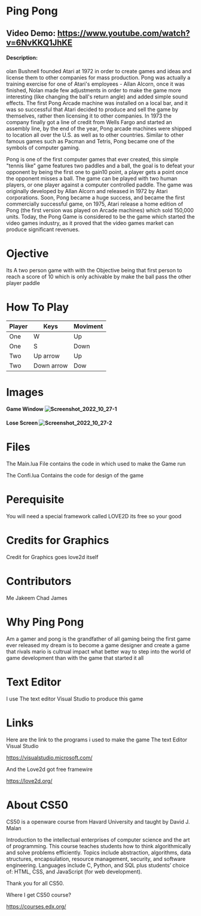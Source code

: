 # Ping Pong
##  Video Demo: https://www.youtube.com/watch?v=6NvKKQ1JhKE 
#### Description: 
olan Bushnell founded Atari at 1972 in order to create games and ideas and license them to other companies for mass production. Pong was actually a training exercise for one of Atari's employees - Allan Alcorn, once it was finished, Nolan made few adjustments in order to make the game more interesting (like changing the ball's return angle) and added simple sound effects. The first Pong Arcade machine was installed on a local bar, and it was so successful that Atari decided to produce and sell the game by themselves, rather then licensing it to other companies. In 1973 the company finally got a line of credit from Wells Fargo and started an assembly line, by the end of the year, Pong arcade machines were shipped to location all over the U.S. as well as to other countries.
Similar to other famous games such as Pacman and Tetris, Pong became one of the symbols of computer gaming.

Pong is one of the first computer games that ever created, this simple "tennis like" game features two paddles and a ball, the goal is to defeat your opponent by being the first one to gain10 point, a player gets a point once the opponent misses a ball. The game can be played with two human players, or one player against a computer controlled paddle. The game was originally developed by Allan Alcorn and released in 1972 by Atari corporations. Soon, Pong became a huge success, and became the first commercially successful game, on 1975, Atari release a home edition of Pong (the first version was played on Arcade machines) which sold 150,000 units. Today, the Pong Game is considered to be the game which started the video games industry, as it proved that the video games market can produce significant revenues.


# Ojective
Its A two person game with with the Objective being that first person to reach a score of 10
which is only achivable by make the ball pass the other player paddle


# How To Play


Player |     Keys    | Moviment
------ | ----------- | --------
One    |      W      |    Up
One    |      S      |   Down
Two    |  Up arrow   |    Up
Two    |  Down arrow |   Dow

# Images
#### Game Window ![Screenshot_2022_10_27-1](https://user-images.githubusercontent.com/64896587/198421986-14b0363c-149e-4349-9e22-4ae6e027bb64.png)

#### Lose Screen ![Screenshot_2022_10_27-2](https://user-images.githubusercontent.com/64896587/198422125-39da1747-bb38-4780-b259-21bb6ae431b6.png)

# Files
The Main.lua File contains the code in which used to make the Game run

The Confi.lua Contains the code for design of the game

# Perequisite
 You will need a special framework called LOVE2D its free so your good
 
# Credits for Graphics
 Credit for Graphics goes love2d itself 
 
 # Contributors 
  Me Jakeem Chad James
  
  # Why Ping Pong
  Am a gamer and pong is the grandfather of all gaming being the first game ever released
  my dream is to become a game designer and create a game that rivals mario is cultrual impact
  what better way to step into the world of game development than with the game that started it all
  
  # Text Editor
  I use The text editor Visual Studio to  produce this game
  
  # Links
  Here are the link to the programs i used to make the game
  The text  Editor Visual Studio
  
  https://visualstudio.microsoft.com/
  
  And the Love2d got free framewire
 
 https://love2d.org/
 
 
  # About CS50
  CS50 is a openware course from Havard University and taught by David J. Malan

Introduction to the intellectual enterprises of computer science and the art of programming. This course teaches students how to think algorithmically and solve problems efficiently. Topics include abstraction, algorithms, data structures, encapsulation, resource management, security, and software engineering. Languages include C, Python, and SQL plus students’ choice of: HTML, CSS, and JavaScript (for web development).

Thank you for all CS50.

Where I get CS50 course? 

https://courses.edx.org/

  
  

  
  

















